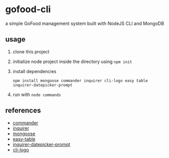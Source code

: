 # gofood-cli
a simple GoFood management system built with NodeJS CLI and MongoDB



## usage

1. clone this project 
2. initialize node project inside the directory using ```npm init```
3. install dependencies

       npm install mongoose commander inquirer cli-logo easy table inquirer-datepicker-prompt
 4. run with ```node commands```
 
 ## references
 
 - [commander](https://github.com/tj/commander.js/)
 - [inquirer](https://github.com/SBoudrias/Inquirer.js/)
 - [mongoose](https://mongoosejs.com/docs/index.html)
 - [easy-table](https://github.com/eldargab/easy-table)
 - [inquirer-datepicker-prompt](https://github.com/DerekTBrown/inquirer-datepicker-prompt)
 - [cli-logo](https://github.com/labs-js/cli-logo)
